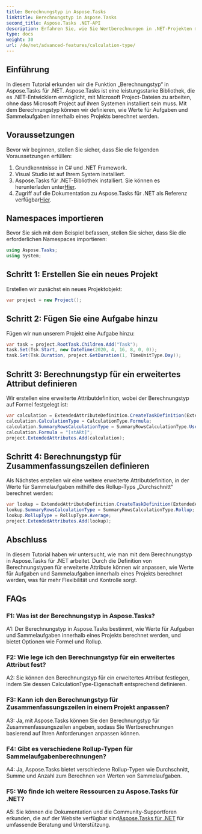 ```yaml
---
title: Berechnungstyp in Aspose.Tasks
linktitle: Berechnungstyp in Aspose.Tasks
second_title: Aspose.Tasks .NET-API
description: Erfahren Sie, wie Sie Wertberechnungen in .NET-Projekten mit dem Berechnungstyp in der Aspose.Tasks-Bibliothek anpassen.
type: docs
weight: 30
url: /de/net/advanced-features/calculation-type/
---
```

## Einführung

In diesem Tutorial erkunden wir die Funktion „Berechnungstyp“ in Aspose.Tasks für .NET. Aspose.Tasks ist eine leistungsstarke Bibliothek, die es .NET-Entwicklern ermöglicht, mit Microsoft Project-Dateien zu arbeiten, ohne dass Microsoft Project auf ihren Systemen installiert sein muss. Mit dem Berechnungstyp können wir definieren, wie Werte für Aufgaben und Sammelaufgaben innerhalb eines Projekts berechnet werden.

## Voraussetzungen

Bevor wir beginnen, stellen Sie sicher, dass Sie die folgenden Voraussetzungen erfüllen:

1. Grundkenntnisse in C# und .NET Framework.
2. Visual Studio ist auf Ihrem System installiert.
3.  Aspose.Tasks für .NET-Bibliothek installiert. Sie können es herunterladen unter[Hier](https://releases.aspose.com/tasks/net/).
4.  Zugriff auf die Dokumentation zu Aspose.Tasks für .NET als Referenz verfügbar[Hier](https://reference.aspose.com/tasks/net/).

## Namespaces importieren

Bevor Sie sich mit dem Beispiel befassen, stellen Sie sicher, dass Sie die erforderlichen Namespaces importieren:

```csharp
using Aspose.Tasks;
using System;


```

## Schritt 1: Erstellen Sie ein neues Projekt

Erstellen wir zunächst ein neues Projektobjekt:

```csharp
var project = new Project();
```

## Schritt 2: Fügen Sie eine Aufgabe hinzu

Fügen wir nun unserem Projekt eine Aufgabe hinzu:

```csharp
var task = project.RootTask.Children.Add("Task");
task.Set(Tsk.Start, new DateTime(2020, 4, 16, 8, 0, 0));
task.Set(Tsk.Duration, project.GetDuration(1, TimeUnitType.Day));
```

## Schritt 3: Berechnungstyp für ein erweitertes Attribut definieren

Wir erstellen eine erweiterte Attributdefinition, wobei der Berechnungstyp auf Formel festgelegt ist:

```csharp
var calculation = ExtendedAttributeDefinition.CreateTaskDefinition(ExtendedAttributeTask.Date5, null);
calculation.CalculationType = CalculationType.Formula;
calculation.SummaryRowsCalculationType = SummaryRowsCalculationType.UseFormula;
calculation.Formula = "[stARt]";
project.ExtendedAttributes.Add(calculation);
```

## Schritt 4: Berechnungstyp für Zusammenfassungszeilen definieren

Als Nächstes erstellen wir eine weitere erweiterte Attributdefinition, in der Werte für Sammelaufgaben mithilfe des Rollup-Typs „Durchschnitt“ berechnet werden:

```csharp
var lookup = ExtendedAttributeDefinition.CreateTaskDefinition(ExtendedAttributeTask.Cost1, null);
lookup.SummaryRowsCalculationType = SummaryRowsCalculationType.Rollup;
lookup.RollupType = RollupType.Average;
project.ExtendedAttributes.Add(lookup);
```

## Abschluss

In diesem Tutorial haben wir untersucht, wie man mit dem Berechnungstyp in Aspose.Tasks für .NET arbeitet. Durch die Definition von Berechnungstypen für erweiterte Attribute können wir anpassen, wie Werte für Aufgaben und Sammelaufgaben innerhalb eines Projekts berechnet werden, was für mehr Flexibilität und Kontrolle sorgt.

## FAQs

### F1: Was ist der Berechnungstyp in Aspose.Tasks?

A1: Der Berechnungstyp in Aspose.Tasks bestimmt, wie Werte für Aufgaben und Sammelaufgaben innerhalb eines Projekts berechnet werden, und bietet Optionen wie Formel und Rollup.

### F2: Wie lege ich den Berechnungstyp für ein erweitertes Attribut fest?

A2: Sie können den Berechnungstyp für ein erweitertes Attribut festlegen, indem Sie dessen CalculationType-Eigenschaft entsprechend definieren.

### F3: Kann ich den Berechnungstyp für Zusammenfassungszeilen in einem Projekt anpassen?

A3: Ja, mit Aspose.Tasks können Sie den Berechnungstyp für Zusammenfassungszeilen angeben, sodass Sie Wertberechnungen basierend auf Ihren Anforderungen anpassen können.

### F4: Gibt es verschiedene Rollup-Typen für Sammelaufgabenberechnungen?

A4: Ja, Aspose.Tasks bietet verschiedene Rollup-Typen wie Durchschnitt, Summe und Anzahl zum Berechnen von Werten von Sammelaufgaben.

### F5: Wo finde ich weitere Ressourcen zu Aspose.Tasks für .NET?

 A5: Sie können die Dokumentation und die Community-Supportforen erkunden, die auf der Website verfügbar sind[Aspose.Tasks für .NET](https://reference.aspose.com/tasks/net/) für umfassende Beratung und Unterstützung.